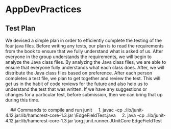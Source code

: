 # AppDevPractices

## Test Plan
We devised a simple plan in order to efficiently complete the testing of the four java files. Before writing any tests,
our plan is to read the requirements from the book to ensure that we fully understand what is asked of us. After everyone
in the group understands the requirements, we will begin to analyze the Java class files. By analyzing the Java class files,
we are able to ensure that everyone fully understands what each class does. After, we will distribute the Java class files
based on preference. After each person completes a test file, we plan to get together and review the test. This will get
us in the habit of code reviews for the future and also help us to understand the test that was written. If we have any
suggestions or changes for a particular test, before submission, then we can bring that up during this time.

&nbsp;&nbsp;&nbsp;&nbsp;## Commands to compile and run junit
&nbsp;&nbsp;&nbsp;&nbsp;1. javac -cp .:lib/junit-4.12.jar:lib/hamcrest-core-1.3.jar \EdgeFieldTest.java
&nbsp;&nbsp;&nbsp;&nbsp;2. java -cp .:lib/junit-4.12.jar:lib/hamcrest-core-1.3.jar \org.junit.runner.JUnitCore EdgeFieldTest
